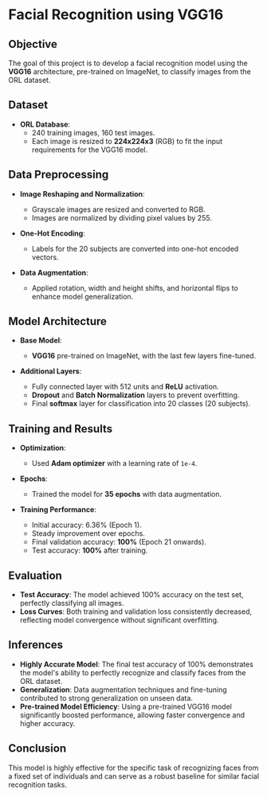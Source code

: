 # Facial Recognition using VGG16

## Objective
The goal of this project is to develop a facial recognition model using the **VGG16** architecture, pre-trained on ImageNet, to classify images from the ORL dataset.

## Dataset
- **ORL Database**: 
  - 240 training images, 160 test images.
  - Each image is resized to **224x224x3** (RGB) to fit the input requirements for the VGG16 model.
  
## Data Preprocessing
- **Image Reshaping and Normalization**:
  - Grayscale images are resized and converted to RGB.
  - Images are normalized by dividing pixel values by 255.
  
- **One-Hot Encoding**:
  - Labels for the 20 subjects are converted into one-hot encoded vectors.
  
- **Data Augmentation**:
  - Applied rotation, width and height shifts, and horizontal flips to enhance model generalization.

## Model Architecture
- **Base Model**: 
  - **VGG16** pre-trained on ImageNet, with the last few layers fine-tuned.
  
- **Additional Layers**:
  - Fully connected layer with 512 units and **ReLU** activation.
  - **Dropout** and **Batch Normalization** layers to prevent overfitting.
  - Final **softmax** layer for classification into 20 classes (20 subjects).

## Training and Results
- **Optimization**: 
  - Used **Adam optimizer** with a learning rate of `1e-4`.
  
- **Epochs**: 
  - Trained the model for **35 epochs** with data augmentation.

- **Training Performance**:
  - Initial accuracy: 6.36% (Epoch 1).
  - Steady improvement over epochs.
  - Final validation accuracy: **100%** (Epoch 21 onwards).
  - Test accuracy: **100%** after training.

## Evaluation
- **Test Accuracy**: The model achieved 100% accuracy on the test set, perfectly classifying all images.
- **Loss Curves**: Both training and validation loss consistently decreased, reflecting model convergence without significant overfitting.

## Inferences
- **Highly Accurate Model**: The final test accuracy of 100% demonstrates the model's ability to perfectly recognize and classify faces from the ORL dataset.
- **Generalization**: Data augmentation techniques and fine-tuning contributed to strong generalization on unseen data.
- **Pre-trained Model Efficiency**: Using a pre-trained VGG16 model significantly boosted performance, allowing faster convergence and higher accuracy.

## Conclusion
This model is highly effective for the specific task of recognizing faces from a fixed set of individuals and can serve as a robust baseline for similar facial recognition tasks.
